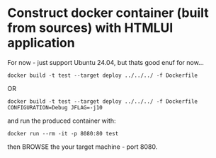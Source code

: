 # Construct docker container (built from sources) with HTMLUI application

For now - just support Ubuntu 24.04, but thats good enuf for now...

~~~
docker build -t test --target deploy ../../../ -f Dockerfile
~~~
OR
~~~
docker build -t test --target deploy ../../../ -f Dockerfile CONFIGURATION=Debug JFLAG=-j10
~~~


and run the produced container with:
~~~
docker run --rm -it -p 8080:80 test
~~~

then BROWSE the your target machine - port 8080.
